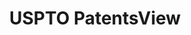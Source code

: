 ---
bigquery: https://console.cloud.google.com/bigquery?p=patents-public-data&d=patentsview&page=dataset
citation: Attribution should be given to PatentsView for use, distribution, or derivative
  works.
code: https://github.com/CSSIP-AIR/PatentsView-Code-Snippets/
contributors: USPTO
cost: None
description: 'PatentsView includes US patent data including raw data (summaries, applications,
  pregrant applications), disambugations of inventors and assignees, and inventor
  gender estimates.  Also foreign priority data, # of figures and sheets, and government
  interest statements.'
documentation: https://patentsview.org/query/builder-faqs
last_edit: 04/11/2022, 12:40:57
location: https://patentsview.org/
maintained_by: USPTO
record_creation_timestamp: 12/2/2020 17:20:46
schema_fields:
- latin_name
- country
- ipc_class
- latitude
- disamb_inventor_id_20200929
- mainclass_id
- term_grant
- designation
- withdrawn
- disamb_inventor_id_20181127
- field_title
- length
- disamb_inventor_id_20170808
- citation_id
- subgroup
- text
- term_disclaimer
- status
- rawlocation_id
- filename
- disamb_inventor_id_20190312
- title
- subsection_id
- id
- kind
- applicant_type
- lawyer_id
- relkind
- reldocno
- abstract
- county
- number
- latlong
- rawassignee_id
- lapse_of_patent
- symbol_position
- f371_date
- category_id
- section_id
- num_sheets
- disamb_assignee_id_20190312
- date
- contract_award_number
- group
- level_two
- disamb_inventor_id_20200331
- subclass
- disamb_assignee_id_20191008
- type
- name
- rule_47
- lname
- f102_date
- main_group
- classification_data_source
- application_id
- location_id
- disamb_inventor_id_20171226
- level_one
- fname
- name_first
- disamb_assignee_id_20200929
- patent_id
- field_id
- disamb_inventor_id_20200630
- level_three
- num_claims
- disamb_assignee_id_20200331
- classification_status
- disamb_assignee_id_20200630
- series_code
- category
- group_id
- action_date
- rawinventor_id
- male_flag
- section
- city
- subclass_id
- sequence
- male
- state_fips
- _102_date
- disamb_inventor_id_20171003
- variety
- county_fips
- doctype
- subcategory_id
- disamb_inventor_id_20191231
- name_last
- disamb_inventor_id_20190820
- longitude
- classification_value
- subgroup_id
- disamb_assignee_id_20190820
- publication_number
- sector_title
- num_figures
- inventor_id
- role
- rel_id
- uuid
- term_extension
- ipc_version_indicator
- disamb_inventor_id_20191008
- doc_type
- disamb_assignee_id_20181127
- disamb_inventor_id_20201229
- gi_statement
- disamb_inventor_id_20170307
- state
- disclaimer_date
- classification_level
- dependent
- disamb_inventor_id_20180528
- _371_date
- country_transformed
- exemplary
- disamb_assignee_id_20191231
- organization
- assignee_id
- deceased
- num
- attribution_status
- organization_id
shortname: patentsview
tags:
- disambiguation
- United States
- gender
terms_of_use: Creative Commons Attribution 4.0 International License.
timeframe: 1963-1999
title: USPTO PatentsView
uuid: cf1780b1-e265-4e49-8d1d-83b9cfe0fd9a
---